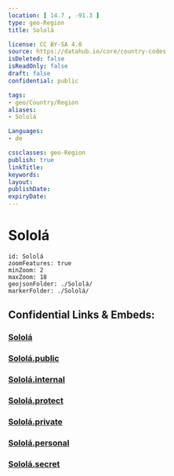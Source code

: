 ```yaml
---
location: [ 14.7 , -91.3 ] 
type: geo-Region
title: Sololá

license: CC BY-SA 4.0
source: https://datahub.io/core/country-codes
isDeleted: false
isReadOnly: false
draft: false
confidential: public

tags:
- geo/Country/Region
aliases:
- Sololá

Languages:
- de

cssclasses: geo-Region
publish: true
linkTitle: 
keywords: 
layout: 
publishDate: 
expiryDate: 
---
```


# Sololá

```leaflet
id: Sololá
zoomFeatures: true 
minZoom: 2 
maxZoom: 18
geojsonFolder: ./Sololá/
markerFolder: ./Sololá/
```


## Confidential Links & Embeds: 

### [Sololá](/_Standards/Earth/Continent/America~Central/Guatemala/Departments~Guatemala/Sololá.md) 

### [Sololá.public](/_public/Earth/Continent/America~Central/Guatemala/Departments~Guatemala/Sololá.public.md) 

### [Sololá.internal](/_internal/Earth/Continent/America~Central/Guatemala/Departments~Guatemala/Sololá.internal.md) 

### [Sololá.protect](/_protect/Earth/Continent/America~Central/Guatemala/Departments~Guatemala/Sololá.protect.md) 

### [Sololá.private](/_private/Earth/Continent/America~Central/Guatemala/Departments~Guatemala/Sololá.private.md) 

### [Sololá.personal](/_personal/Earth/Continent/America~Central/Guatemala/Departments~Guatemala/Sololá.personal.md) 

### [Sololá.secret](/_secret/Earth/Continent/America~Central/Guatemala/Departments~Guatemala/Sololá.secret.md)

